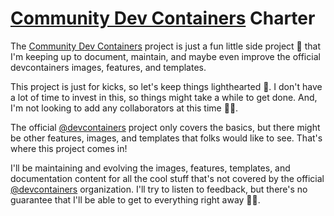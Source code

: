 # [Community Dev Containers](https://github.com/devcontainers-contrib) Charter

The [Community Dev Containers](https://github.com/devcontainers-contrib) project
is just a fun little side project 🤷 that I'm keeping up to document, maintain,
and maybe even improve the official devcontainers images, features, and
templates.

This project is just for kicks, so let's keep things lighthearted 🎉. I don't
have a lot of time to invest in this, so things might take a while to get done.
And, I'm not looking to add any collaborators at this time 🙅‍♂️.

The official [@devcontainers](https://github.com/devcontainers) project only
covers the basics, but there might be other features, images, and templates that
folks would like to see. That's where this project comes in!

I'll be maintaining and evolving the images, features, templates, and
documentation content for all the cool stuff that's not covered by the official
[@devcontainers](https://github.com/devcontainers) organization. I'll try to
listen to feedback, but there's no guarantee that I'll be able to get to
everything right away 🤷‍♂️.
